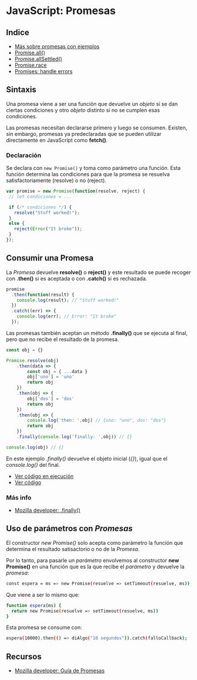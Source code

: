# JavaScript: Promesas

## Indice

 + [Más sobre promesas con ejemplos](./promesas.md)
 + [Promise.all()](/docs/javascript/promises/promise.all.md)
 + [Promise.allSettled()](/docs/javascript/promises/promise.all-settled.md)
 + [Promise.race](/docs/javascript/promises/promise.race.md)
 + [Promises: handle errors](/docs/javascript/promises/promises-handle-error.md)

## Sintaxis

  Una promesa viene a ser una función que devuelve un _objeto_ si se dan ciertas condiciones y otro _objeto_ distinto si no se cumplen esas condiciones.
  
  Las promesas necesitan declararse primero y luego se consumen. Existen, sin embargo, promesas ya predeclaradas que se pueden utilizar directamente en JavaScript como __fetch()__.

### Declaración

  Se declara con ```new Promise()``` y toma como parámetro una función. Esta función determina las condiciones para que la promesa se resuelva satisfactoriamente (resolve) o no (reject).

 ``` js
 var promise = new Promise(function(resolve, reject) {
  // let condiciones = ...

  if (/* condiciones */) {
    resolve("Stuff worked!");
  }
  else {
    reject(Error("It broke"));
  }
});
```

## Consumir una Promesa

La _Promesa_ devuelve __resolve()__ o __reject()__  y este resultado se puede recoger con __.then()__ si es aceptada o con __.catch()__ si es rechazada.

``` js
promise
  .then(function(result) {
    console.log(result); // "Stuff worked!"
  })
  .catch((err) => {
    console.log(err); // Error: "It broke"
  });
```

Las promesas también aceptan un método __.finally()__ que se ejecuta al final, pero que no recibe el resultado de la promesa.

``` js
const obj = {}

Promise.resolve(obj)
    .then(data => {
        const obj = { ...data }
        obj['uno'] = 'uno'
        return obj
    })
    .then(obj => {
        obj['dos'] = 'dos'
        return obj
    })
    .then(obj => {
        console.log('then: ',obj) // {uno: "uno", dos: "dos"}
        return obj
    })
    .finally(console.log('finally: ',obj)) // {}

console.log(obj) // {}
```

 En este ejemplo _.finally()_ devuelve el objeto inicial (*{}*), igual que el _console.log()_ del final.

  - [Ver código en ejecución](../../code/promesas/promise-resolve-then-finally.html)
  - [Ver código](/know-how/code/promesas/promise-resolve-then-finally.html)

### Más info
 - [Mozilla developer: .finally()](https://developer.mozilla.org/es/docs/Web/JavaScript/Referencia/Objetos_globales/Promise/finally)

## Uso de parámetros con _Promesas_

 El constructor _new Promise()_ solo acepta como parámetro la función que determina el resultado satisactorio o no de la _Promesa_.

 Por lo tanto, para pasarle un _parámetro_ envolvemos al constructor __new Promise()__ en una función que es la que recibe el _parámetro_ y devuelve la _promesa_:

``` sh
const espera = ms => new Promise(resuelve => setTimeout(resuelve, ms));
```

Que viene a ser lo mismo que:

``` sh
function espera(ms) {
  return new Promise(resuelve => setTimeout(resuelve, ms))
}
```
 Esta promesa se consume con:

 ``` sh
espera(10000).then(() => diAlgo("10 segundos")).catch(falloCallback);
 ```

## Recursos

 + [Mozilla developer: Guía de Promesas](https://developer.mozilla.org/es/docs/Web/JavaScript/Guide/Usar_promesas)